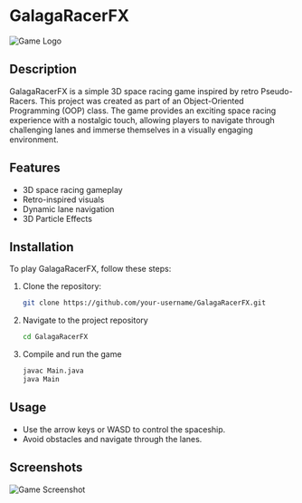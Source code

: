# GalagaRacerFX

![Game Logo](![image](https://github.com/yassir56069/GalagaRacerFX/assets/62571794/54b238be-1c21-47d5-9012-9b765094eeba)
)


## Description
GalagaRacerFX is a simple 3D space racing game inspired by retro Pseudo-Racers. This project was created as part of an Object-Oriented Programming (OOP) class. The game provides an exciting space racing experience with a nostalgic touch, allowing players to navigate through challenging lanes and immerse themselves in a visually engaging environment.

## Features
- 3D space racing gameplay
- Retro-inspired visuals
- Dynamic lane navigation
- 3D Particle Effects

## Installation
To play GalagaRacerFX, follow these steps:

1. Clone the repository:
   ```bash
   git clone https://github.com/your-username/GalagaRacerFX.git
   ```

2. Navigate to the project repository
   ```bash
   cd GalagaRacerFX
   ```
3. Compile and run the game
   ```bash
   javac Main.java
   java Main
   ```
## Usage
- Use the arrow keys or WASD to control the spaceship.
- Avoid obstacles and navigate through the lanes.

## Screenshots
![Game Screenshot](![image](https://github.com/yassir56069/GalagaRacerFX/assets/62571794/9dad897f-ecc4-4a01-8bb5-590e1bf4479f)
)
